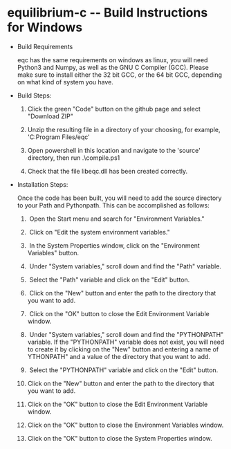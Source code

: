 # equilibrium-c -- Build Instructions for Windows

- Build Requirements

    eqc has the same requirements on windows as linux, you will need Python3 and Numpy, as well as the GNU C Compiler (GCC). Please make sure to install either the 32 bit GCC, or the 64 bit GCC, depending on what kind of system you have.

- Build Steps:

    1. Click the green "Code" button on the github page and select "Download ZIP"
    
    2. Unzip the resulting file in a directory of your choosing, for example, 'C:Program Files/eqc'
    
    3. Open powershell in this location and navigate to the 'source' directory, then run .\compile.ps1
    
    4. Check that the file libeqc.dll has been created correctly.

- Installation Steps:

    Once the code has been built, you will need to add the source directory to your Path and Pythonpath. This can be accomplished as follows:

    1.  Open the Start menu and search for "Environment Variables."
    
    2.  Click on "Edit the system environment variables."
    
    3.  In the System Properties window, click on the "Environment Variables" button.
    
    4.  Under "System variables," scroll down and find the "Path" variable.
    
    5.  Select the "Path" variable and click on the "Edit" button.
    
    6.  Click on the "New" button and enter the path to the directory that you want to add.
    
    7.  Click on the "OK" button to close the Edit Environment Variable window.
    
    8.  Under "System variables," scroll down and find the "PYTHONPATH" variable. If the "PYTHONPATH" variable does not exist, you will need to create it by clicking on the "New" button and entering a name of
    YTHONPATH" and a value of the directory that you want to add.
    
    9.  Select the "PYTHONPATH" variable and click on the "Edit" button.
    
    10. Click on the "New" button and enter the path to the directory that you want to add.
    
    11. Click on the "OK" button to close the Edit Environment Variable window.
    
    12. Click on the "OK" button to close the Environment Variables window.
    
    13. Click on the "OK" button to close the System Properties window.

